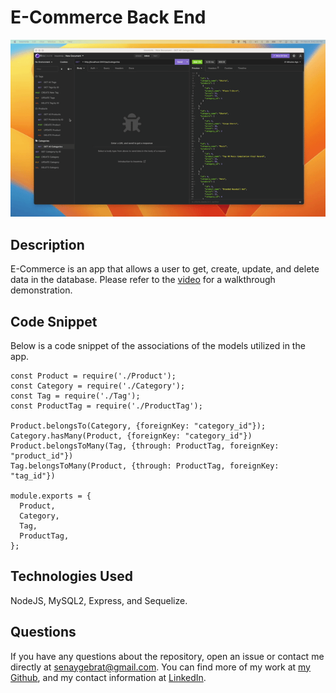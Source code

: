 # E-Commerce Back End

![Preview](./Assets/images/ecommerce.gif)

## Description
E-Commerce is an app that allows a user to get, create, update, and delete data in the database. Please refer to the [video](https://youtu.be/-UYPqTysXoM) for a walkthrough demonstration.

## Code Snippet

Below is a code snippet of the associations of the models utilized in the app.
```
const Product = require('./Product');
const Category = require('./Category');
const Tag = require('./Tag');
const ProductTag = require('./ProductTag');

Product.belongsTo(Category, {foreignKey: "category_id"});
Category.hasMany(Product, {foreignKey: "category_id"})
Product.belongsToMany(Tag, {through: ProductTag, foreignKey: "product_id"})
Tag.belongsToMany(Product, {through: ProductTag, foreignKey: "tag_id"})

module.exports = {
  Product,
  Category,
  Tag,
  ProductTag,
};
```

## Technologies Used
NodeJS, MySQL2, Express, and Sequelize.


## Questions
If you have any questions about the repository, open an issue or contact me directly at senaygebrat@gmail.com. You can find more of my work at [my Github](https://github.com/senaygebrat?tab=repositories), and my contact information at [LinkedIn](https://linkedin.com/in/senayg).
